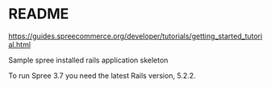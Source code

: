 # README
https://guides.spreecommerce.org/developer/tutorials/getting_started_tutorial.html

Sample spree installed rails application skeleton

To run Spree 3.7 you need the latest Rails version, 5.2.2.
